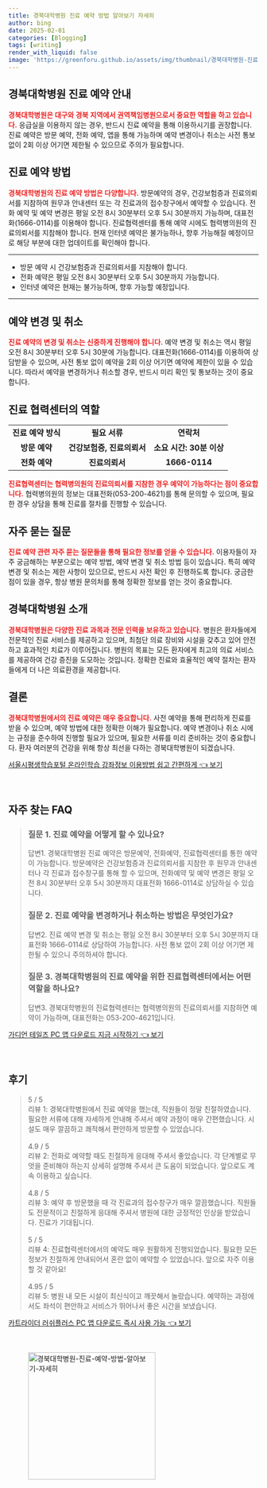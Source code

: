 ```yaml
---
title: 경북대학병원 진료 예약 방법 알아보기 자세히
author: bing
date: 2025-02-01
categories: [Blogging]
tags: [writing]
render_with_liquid: false
image: 'https://greenforu.github.io/assets/img/thumbnail/경북대학병원-진료-예약-방법-알아보기-자세히.webp'
---
```



<h2 id='경북대학병원_진료예약_안내'>경북대학병원 진료 예약 안내</h2>

<p><b><span style="color: #ee2323;">경북대학병원은 대구와 경북 지역에서 권역책임병원으로서 중요한 역할을 하고 있습니다.</span></b> 응급실을 이용하지 않는 경우, 반드시 진료 예약을 통해 이용하시기를 권장합니다. 진료 예약은 방문 예약, 전화 예약, 앱을 통해 가능하며 예약 변경이나 취소는 사전 통보 없이 2회 이상 어기면 제한될 수 있으므로 주의가 필요합니다.</p>

<h2 id='진료예약방법'>진료 예약 방법</h2>

<p><b><span style="color: #ee2323;">경북대학병원의 진료 예약 방법은 다양합니다.</span></b> 방문예약의 경우, 건강보험증과 진료의뢰서를 지참하여 원무과 안내센터 또는 각 진료과의 접수창구에서 예약할 수 있습니다. 전화 예약 및 예약 변경은 평일 오전 8시 30분부터 오후 5시 30분까지 가능하며, 대표전화(1666-0114)를 이용해야 합니다. 진료협력센터를 통해 예약 시에도 협력병의원의 진료의뢰서를 지참해야 합니다. 현재 인터넷 예약은 불가능하나, 향후 가능해질 예정이므로 해당 부분에 대한 업데이트를 확인해야 합니다.</p>

<hr />

<ul>
    <li>방문 예약 시 건강보험증과 진료의뢰서를 지참해야 합니다.</li>
    <li>전화 예약은 평일 오전 8시 30분부터 오후 5시 30분까지 가능합니다.</li>
    <li>인터넷 예약은 현재는 불가능하며, 향후 가능할 예정입니다.</li>
</ul>

<hr />

<h2 id='예약변경_및_취소'>예약 변경 및 취소</h2>

<p><b><span style="color: #ee2323;">진료 예약의 변경 및 취소는 신중하게 진행해야 합니다.</span></b> 예약 변경 및 취소는 역시 평일 오전 8시 30분부터 오후 5시 30분에 가능합니다. 대표전화(1666-0114)를 이용하여 상담받을 수 있으며, 사전 통보 없이 예약을 2회 이상 어기면 예약에 제한이 있을 수 있습니다. 따라서 예약을 변경하거나 취소할 경우, 반드시 미리 확인 및 통보하는 것이 중요합니다.</p>

<h2 id='진료협력센터_역할'>진료 협력센터의 역할</h2>

<table>
    <tr>
        <td style="text-align: center; height: 17px;"><b>진료 예약 방식</b></td>
        <td style="text-align: center; height: 17px;"><b>필요 서류</b></td>
        <td style="text-align: center; height: 17px;"><b>연락처</b></td>
    </tr>
    <tr>
        <td style="text-align: center; height: 17px;"><b>방문 예약</b></td>
        <td style="text-align: center; height: 17px;"><b>건강보험증, 진료의뢰서</b></td>
        <td style="text-align: center; height: 17px;"><b>소요 시간: 30분 이상</b></td>
    </tr>
    <tr>
        <td style="text-align: center; height: 17px;"><b>전화 예약</b></td>
        <td style="text-align: center; height: 17px;"><b>진료의뢰서</b></td>
        <td style="text-align: center; height: 17px;"><b>1666-0114</b></td>
    </tr>
</table>

<p><b><span style="color: #ee2323;">진료협력센터는 협력병의원의 진료의뢰서를 지참한 경우 예약이 가능하다는 점이 중요합니다.</span></b> 협력병의원의 정보는 대표전화(053-200-4621)를 통해 문의할 수 있으며, 필요한 경우 상담을 통해 진료를 절차를 진행할 수 있습니다.</p>

<h2 id='자주_묻는_질문'>자주 묻는 질문</h2>

<p><b><span style="color: #ee2323;">진료 예약 관련 자주 묻는 질문들을 통해 필요한 정보를 얻을 수 있습니다.</span></b> 이용자들이 자주 궁금해하는 부분으로는 예약 방법, 예약 변경 및 취소 방법 등이 있습니다. 특히 예약 변경 및 취소는 제한 사항이 있으므로, 반드시 사전 확인 후 진행하도록 합니다. 궁금한 점이 있을 경우, 항상 병원 문의처를 통해 정확한 정보를 얻는 것이 중요합니다.</p>

<h2 id='경북대학병원_소개'>경북대학병원 소개</h2>

<p><b><span style="color: #ee2323;">경북대학병원은 다양한 진료 과목과 전문 인력을 보유하고 있습니다.</span></b> 병원은 환자들에게 전문적인 진료 서비스를 제공하고 있으며, 최첨단 의료 장비와 시설을 갖추고 있어 안전하고 효과적인 치료가 이루어집니다. 병원의 목표는 모든 환자에게 최고의 의료 서비스를 제공하여 건강 증진을 도모하는 것입니다. 
정확한 진료와 효율적인 예약 절차는 환자들에게 더 나은 의료환경을 제공합니다.</p>

<h2 id='결론'>결론</h2>

<p><b><span style="color: #ee2323;">경북대학병원에서의 진료 예약은 매우 중요합니다.</span></b> 사전 예약을 통해 편리하게 진료를 받을 수 있으며, 예약 방법에 대한 정확한 이해가 필요합니다. 예약 변경이나 취소 시에는 규정을 준수하여 진행할 필요가 있으며, 필요한 서류를 미리 준비하는 것이 중요합니다. 환자 여러분의 건강을 위해 항상 최선을 다하는 경북대학병원이 되겠습니다.</p>


<p><a class="click-button" title="서울시평생학습포털 온라인학습 강좌정보 이용방법 쉽고 간편하게" href="https://greenforu.github.io/posts/%EC%84%9C%EC%9A%B8%EC%8B%9C%ED%8F%89%EC%83%9D%ED%95%99%EC%8A%B5%ED%8F%AC%ED%84%B8-%EC%98%A8%EB%9D%BC%EC%9D%B8%ED%95%99%EC%8A%B5-%EA%B0%95%EC%A2%8C%EC%A0%95%EB%B3%B4-%EC%9D%B4%EC%9A%A9%EB%B0%A9%EB%B2%95-%EC%89%BD%EA%B3%A0-%EA%B0%84%ED%8E%B8%ED%95%98%EA%B2%8C/" rel="dofollow">서울시평생학습포털 온라인학습 강좌정보 이용방법 쉽고 간편하게 👈 보기</a></p><br>
<h2 id='자주_찾는_FAQ'>자주 찾는 FAQ</h2>
<div itemscope="" itemtype="https://schema.org/FAQPage"> 
<blockquote> 
<div itemscope="" itemprop="mainEntity" itemtype="https://schema.org/Question"> 
<h3 itemprop="name">질문 1. 진료 예약을 어떻게 할 수 있나요?</h3> 
<div itemscope="" itemprop="acceptedAnswer" itemtype="https://schema.org/Answer"> 
<span itemprop="text"> 
<p>답변1. 경북대학병원 진료 예약은 방문예약, 전화예약, 진료협력센터를 통한 예약이 가능합니다. 방문예약은 건강보험증과 진료의뢰서를 지참한 후 원무과 안내센터나 각 진료과 접수창구를 통해 할 수 있으며, 전화예약 및 예약 변경은 평일 오전 8시 30분부터 오후 5시 30분까지 대표전화 1666-0114로 상담하실 수 있습니다.</p> 
</span> 
</div> 
</div> 

<div itemscope="" itemprop="mainEntity" itemtype="https://schema.org/Question"> 
<h3 itemprop="name">질문 2. 진료 예약을 변경하거나 취소하는 방법은 무엇인가요?</h3> 
<div itemscope="" itemprop="acceptedAnswer" itemtype="https://schema.org/Answer"> 
<span itemprop="text"> 
<p>답변2. 진료 예약 변경 및 취소는 평일 오전 8시 30분부터 오후 5시 30분까지 대표전화 1666-0114로 상담하여 가능합니다. 사전 통보 없이 2회 이상 어기면 제한될 수 있으니 주의하셔야 합니다.</p> 
</span> 
</div> 
</div> 

<div itemscope="" itemprop="mainEntity" itemtype="https://schema.org/Question"> 
<h3 itemprop="name">질문 3. 경북대학병원의 진료 예약을 위한 진료협력센터에서는 어떤 역할을 하나요?</h3> 
<div itemscope="" itemprop="acceptedAnswer" itemtype="https://schema.org/Answer"> 
<span itemprop="text"> 
<p>답변3. 경북대학병원의 진료협력센터는 협력병의원의 진료의뢰서를 지참하면 예약이 가능하며, 대표전화는 053-200-4621입니다.</p> 
</span> 
</div> 
</div> 
</blockquote> 
</div>
<p><a class="click-button" title="가디언 테일즈 PC 앱 다운로드 지금 시작하기" href="https://greenforu.github.io/posts/%EA%B0%80%EB%94%94%EC%96%B8-%ED%85%8C%EC%9D%BC%EC%A6%88-PC-%EC%95%B1-%EB%8B%A4%EC%9A%B4%EB%A1%9C%EB%93%9C-%EC%A7%80%EA%B8%88-%EC%8B%9C%EC%9E%91%ED%95%98%EA%B8%B0/" rel="dofollow">가디언 테일즈 PC 앱 다운로드 지금 시작하기 👈 보기</a></p><br>
<h2 id='후기'>후기</h2>
<div itemscope itemtype="https://schema.org/Product">
  <blockquote>
  <div itemprop="review" itemscope itemtype="https://schema.org/Review">
      <div itemprop="reviewRating" itemscope itemtype="https://schema.org/Rating"> <span itemprop="ratingValue">5</span> / <span itemprop="bestRating">5</span> </div>
      <span itemprop="reviewBody">리뷰 1: 경북대학병원에서 진료 예약을 했는데, 직원들이 정말 친절하였습니다. 필요한 서류에 대해 자세하게 안내해 주셔서 예약 과정이 매우 간편했습니다. 시설도 매우 깔끔하고 쾌적해서 편안하게 방문할 수 있었습니다.</span>
  </div>
  <br>
  <div itemprop="review" itemscope itemtype="https://schema.org/Review">
      <div itemprop="reviewRating" itemscope itemtype="https://schema.org/Rating"> <span itemprop="ratingValue">4.9</span> / <span itemprop="bestRating">5</span> </div>
      <span itemprop="reviewBody">리뷰 2: 전화로 예약할 때도 친절하게 응대해 주셔서 좋았습니다. 각 단계별로 무엇을 준비해야 하는지 상세히 설명해 주셔서 큰 도움이 되었습니다. 앞으로도 계속 이용하고 싶습니다.</span>
  </div>
  <br>
  <div itemprop="review" itemscope itemtype="https://schema.org/Review">
      <div itemprop="reviewRating" itemscope itemtype="https://schema.org/Rating"> <span itemprop="ratingValue">4.8</span> / <span itemprop="bestRating">5</span> </div>
      <span itemprop="reviewBody">리뷰 3: 예약 후 방문했을 때 각 진료과의 접수창구가 매우 깔끔했습니다. 직원들도 전문적이고 친절하게 응대해 주셔서 병원에 대한 긍정적인 인상을 받았습니다. 진료가 기대됩니다.</span>
  </div>
  <br>
  <div itemprop="review" itemscope itemtype="https://schema.org/Review">
      <div itemprop="reviewRating" itemscope itemtype="https://schema.org/Rating"> <span itemprop="ratingValue">5</span> / <span itemprop="bestRating">5</span> </div>
      <span itemprop="reviewBody">리뷰 4: 진료협력센터에서의 예약도 매우 원활하게 진행되었습니다. 필요한 모든 정보가 친절하게 안내되어서 혼란 없이 예약할 수 있었습니다. 앞으로 자주 이용할 것 같아요!</span>
  </div>
  <br>
  <div itemprop="review" itemscope itemtype="https://schema.org/Review">
      <div itemprop="reviewRating" itemscope itemtype="https://schema.org/Rating"> <span itemprop="ratingValue">4.95</span> / <span itemprop="bestRating">5</span> </div>
      <span itemprop="reviewBody">리뷰 5: 병원 내 모든 시설이 최신식이고 깨끗해서 놀랐습니다. 예약하는 과정에서도 좌석이 편안하고 서비스가 뛰어나서 좋은 시간을 보냈습니다.</span>
  </div>
  </blockquote>
</div>
<p><a class="click-button" title="카트라이더 러쉬플러스 PC 앱 다운로드 즉시 사용 가능" href="https://greenforu.github.io/posts/%EC%B9%B4%ED%8A%B8%EB%9D%BC%EC%9D%B4%EB%8D%94-%EB%9F%AC%EC%89%AC%ED%94%8C%EB%9F%AC%EC%8A%A4-PC-%EC%95%B1-%EB%8B%A4%EC%9A%B4%EB%A1%9C%EB%93%9C-%EC%A6%89%EC%8B%9C-%EC%82%AC%EC%9A%A9-%EA%B0%80%EB%8A%A5/" rel="dofollow">카트라이더 러쉬플러스 PC 앱 다운로드 즉시 사용 가능 👈 보기</a></p><br>
<figure class="image"><img src="https://greenforu.github.io/assets/img/thumbnail/경북대학병원-진료-예약-방법-알아보기-자세히.webp" alt="경북대학병원-진료-예약-방법-알아보기-자세히" width="256" height="256"></figure>